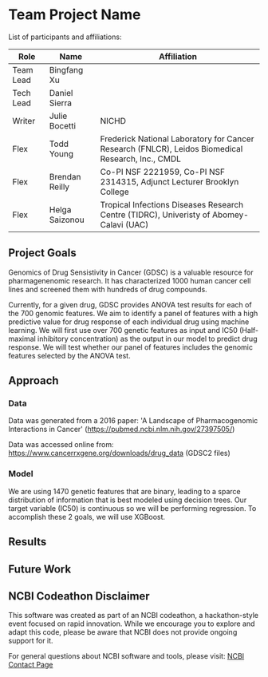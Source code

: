 # Team Project Name

List of participants and affiliations:

| Role | Name | Affiliation | 
|------|------|-------------|
| Team Lead | Bingfang Xu |  |
| Tech Lead | Daniel Sierra |  |
| Writer | Julie Bocetti | NICHD | 
| Flex | Todd Young | Frederick National Laboratory for Cancer Research (FNLCR), Leidos Biomedical Research, Inc., CMDL |
| Flex | Brendan Reilly | Co-PI NSF 2221959, Co-PI NSF 2314315, Adjunct Lecturer Brooklyn College |
| Flex | Helga Saizonou | Tropical Infections Diseases Research Centre (TIDRC), Univeristy of Abomey-Calavi (UAC)|

## Project Goals

Genomics of Drug Sensistivity in Cancer (GDSC) is a valuable resource for pharmagenenomic research. It has characterized 1000 human cancer cell lines and screened them with hundreds of drug compounds. 

Currently, for a given drug, GDSC provides ANOVA test results for each of the 700 genomic features. We aim to identify a panel of features with a high predictive value for drug response of each individual drug using machine learning. We will first use over 700 genetic features as input and IC50 (Half-maximal inhibitory concentration) as the output in our model to predict drug response. We will test whether our panel of features includes the genomic features selected by the ANOVA test. 

## Approach

### Data 

Data was generated from a 2016 paper: 'A Landscape of Pharmacogenomic Interactions in Cancer' (https://pubmed.ncbi.nlm.nih.gov/27397505/)

Data was accessed online from: https://www.cancerrxgene.org/downloads/drug_data (GDSC2 files)

### Model

We are using 1470 genetic features that are binary, leading to a sparce distribution of information that is best modeled using decision trees. Our target variable (IC50) is continuous so we will be performing regression. To accomplish these 2 goals, we will use XGBoost.

## Results

## Future Work

## NCBI Codeathon Disclaimer
This software was created as part of an NCBI codeathon, a hackathon-style event focused on rapid innovation. While we encourage you to explore and adapt this code, please be aware that NCBI does not provide ongoing support for it.

For general questions about NCBI software and tools, please visit: [NCBI Contact Page](https://www.ncbi.nlm.nih.gov/home/about/contact/)

